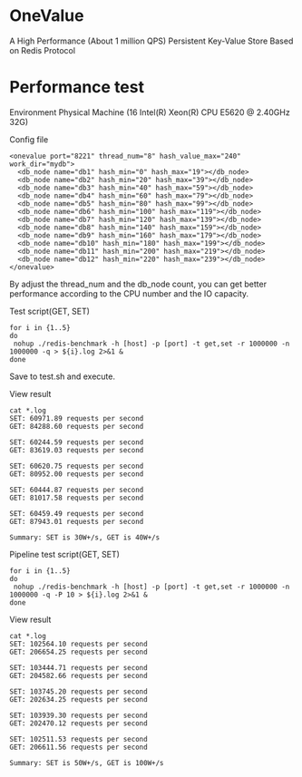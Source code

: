 ﻿# OneValue
A High Performance (About 1 million QPS) Persistent Key-Value Store Based on Redis Protocol

# Performance test
Environment
Physical Machine (16  Intel(R) Xeon(R) CPU E5620  @ 2.40GHz 32G)

Config file
```
<onevalue port="8221" thread_num="8" hash_value_max="240" work_dir="mydb">
  <db_node name="db1" hash_min="0" hash_max="19"></db_node>
  <db_node name="db2" hash_min="20" hash_max="39"></db_node>
  <db_node name="db3" hash_min="40" hash_max="59"></db_node>
  <db_node name="db4" hash_min="60" hash_max="79"></db_node>
  <db_node name="db5" hash_min="80" hash_max="99"></db_node>
  <db_node name="db6" hash_min="100" hash_max="119"></db_node>
  <db_node name="db7" hash_min="120" hash_max="139"></db_node>
  <db_node name="db8" hash_min="140" hash_max="159"></db_node>
  <db_node name="db9" hash_min="160" hash_max="179"></db_node>
  <db_node name="db10" hash_min="180" hash_max="199"></db_node>
  <db_node name="db11" hash_min="200" hash_max="219"></db_node>
  <db_node name="db12" hash_min="220" hash_max="239"></db_node>
</onevalue>
```
By adjust the thread_num and the db_node count, you can get better performance according to the CPU number and the IO capacity.

Test script(GET, SET)
```
for i in {1..5}
do
 nohup ./redis-benchmark -h [host] -p [port] -t get,set -r 1000000 -n 1000000 -q > ${i}.log 2>&1 &
done
```
Save to test.sh and execute.

View result
```
cat *.log
SET: 60971.89 requests per second
GET: 84288.60 requests per second

SET: 60244.59 requests per second
GET: 83619.03 requests per second

SET: 60620.75 requests per second
GET: 80952.00 requests per second

SET: 60444.87 requests per second
GET: 81017.58 requests per second

SET: 60459.49 requests per second
GET: 87943.01 requests per second

Summary: SET is 30W+/s, GET is 40W+/s
```

Pipeline test script(GET, SET)
```
for i in {1..5}
do
 nohup ./redis-benchmark -h [host] -p [port] -t get,set -r 1000000 -n 1000000 -q -P 10 > ${i}.log 2>&1 &
done
```

View result
```
cat *.log
SET: 102564.10 requests per second
GET: 206654.25 requests per second

SET: 103444.71 requests per second
GET: 204582.66 requests per second

SET: 103745.20 requests per second
GET: 202634.25 requests per second

SET: 103939.30 requests per second
GET: 202470.12 requests per second

SET: 102511.53 requests per second
GET: 206611.56 requests per second

Summary: SET is 50W+/s, GET is 100W+/s
```
